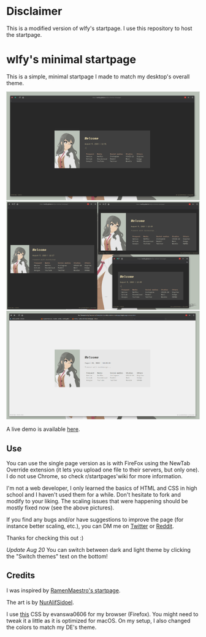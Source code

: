 # Disclaimer
This is a modified version of wlfy's startpage. 
I use this repository to host the startpage.
# wlfy's minimal startpage
This is a simple, minimal startpage I made to match my desktop's overall theme.

![Fullscreen view](assets/img/fs.png) ![Responsive view](assets/img/responsive.png)
![Light theme](assets/img/light.png)

A live demo is available [here](https://wolfiy.gitlab.io/wlfys-minimal-startpage/).

## Use
You can use the single page version as is with FireFox using the NewTab Override extension (it lets you upload one file to their servers, but only one). I do not use Chrome, so check r/startpages'wiki for more information.

I'm not a web developer, I only learned the basics of HTML and CSS in high school and I haven't used them for a while. Don't hesitate to fork and modify to your liking. The scaling issues that were happening should be mostly fixed now (see the above pictures).

If you find any bugs and/or have suggestions to improve the page (for instance better scaling, etc.), you can DM me on [Twitter](https://twitter.com/wolfiiy) or [Reddit](https://www.reddit.com/user/Wolfiy/).

Thanks for checking this out :)

_Update Aug 20_
You can switch between dark and light theme by clicking the "Switch themes" text on the bottom!

## Credits
I was inspired by [RamenMaestro's startpage](https://github.com/RamenMaestro/startpage).

The art is by [NurAlifSidoel](https://www.deviantart.com/nuralifsidoel/art/Futaba-Rio-Seishun-Buta-Yarou-Vector-778405449).

I use [this](https://github.com/evanswa0606/firefox-simpletheme) CSS by evanswa0606 for my browser (Firefox). You might need to tweak it a little as it is optimized for macOS. On my setup, I also changed the colors to match my DE's theme.

